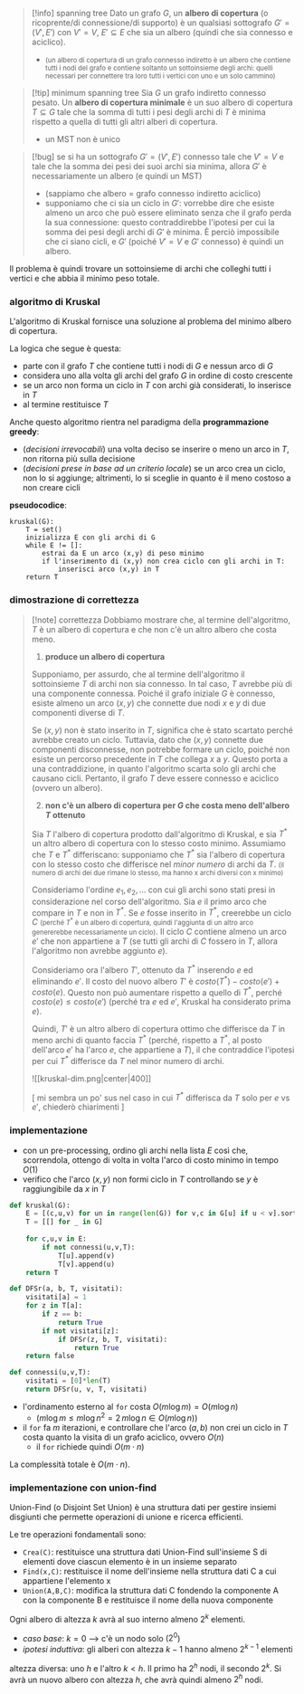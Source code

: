 >[!info] spanning tree
>Dato un grafo $G$, un **albero di copertura** (o ricoprente/di connessione/di supporto) è un qualsiasi sottografo $G'=(V',E')$ con $V'=V$, $E'\subseteq E$ che sia un albero (quindi che sia connesso e aciclico).
>- <small>(un albero di copertura  di un grafo connesso indiretto è un albero che contiene tutti i nodi del grafo e contiene soltanto un sottoinsieme degli archi: quelli necessari per connettere tra loro tutti i vertici con uno e un solo cammino)</small>

>[!tip] minimum spanning tree
>Sia $G$ un grafo indiretto connesso pesato. Un **albero di copertura minimale** è un suo albero di copertura $T\subseteq G$ tale che la somma di tutti i pesi degli archi di $T$ è minima rispetto a quella di tutti gli altri alberi di copertura.
> - un MST non è unico

>[!bug] se si ha un sottografo $G'=(V',E')$ connesso tale che $V'=V$ e tale che la somma dei pesi dei suoi archi sia minima, allora $G'$ è necessariamente un albero (e quindi un MST)
>- (sappiamo che albero = grafo connesso indiretto aciclico)
>- supponiamo che ci sia un ciclo in $G'$: vorrebbe dire che esiste almeno un arco che può essere eliminato senza che il grafo perda la sua connessione: questo contraddirebbe l'ipotesi per cui la somma dei pesi degli archi di $G'$ è minima. È perciò impossibile che ci siano cicli, e $G'$ (poiché $V'=V$ e $G'$ connesso) è quindi un albero.

Il problema è quindi trovare un sottoinsieme di archi che colleghi tutti i vertici e che abbia il minimo peso totale.
### algoritmo di Kruskal
L'algoritmo di Kruskal fornisce una soluzione al problema del minimo albero di copertura.

La logica che segue è questa:
- parte con il grafo $T$ che contiene tutti i nodi di $G$ e nessun arco di $G$
- considera uno alla volta gli archi del grafo $G$ in ordine di costo crescente
- se un arco non forma un ciclo in $T$ con archi già considerati, lo inserisce in $T$
- al termine restituisce $T$

Anche questo algoritmo rientra nel paradigma della **programmazione greedy**:
- (*decisioni irrevocabili*) una volta deciso se inserire o meno un arco in $T$, non ritorna più sulla decisione
- (*decisioni prese in base ad un criterio locale*) se un arco crea un ciclo, non lo si aggiunge; altrimenti, lo si sceglie in quanto è il meno costoso a non creare cicli 

**pseudocodice**:
```
kruskal(G):
	T = set()
	inizializza E con gli archi di G
	while E != []:
		estrai da E un arco (x,y) di peso minimo
		if l'inserimento di (x,y) non crea ciclo con gli archi in T:
			inserisci arco (x,y) in T
	return T
```

### dimostrazione di correttezza

>[!note] correttezza
>Dobbiamo mostrare che, al termine dell'algoritmo, $T$ è un albero di copertura e che non c'è un altro albero che costa meno.
>
>1) **produce un albero di copertura**
>
>Supponiamo, per assurdo, che al termine dell'algoritmo il sottoinsieme $T$ di archi non sia connesso. In tal caso, $T$ avrebbe più di una componente connessa. Poiché il grafo iniziale $G$ è connesso, esiste almeno un arco $(x,y)$ che connette due nodi $x$ e $y$ di due componenti diverse di $T$. 
>
>Se $(x,y)$ non è stato inserito in $T$, significa che è stato scartato perché avrebbe creato un ciclo. Tuttavia, dato che $(x,y)$ connette due componenti disconnesse, non potrebbe formare un ciclo, poiché non esiste un percorso precedente in $T$ che collega $x$ a $y$. Questo porta a una contraddizione, in quanto l'algoritmo scarta solo gli archi che causano cicli. Pertanto, il grafo $T$ deve essere connesso e aciclico (ovvero un albero).
>
>2) **non c'è un albero di copertura per $G$ che costa meno dell'albero $T$ ottenuto**
>
>Sia $T$ l'albero di copertura prodotto dall'algoritmo di Kruskal, e sia $T^*$ un altro albero di copertura con lo stesso costo minimo. Assumiamo che $T$ e $T^*$ differiscano: supponiamo che $T^*$ sia l'albero di copertura con lo stesso costo che differisce nel *minor numero* di archi da $T$. <small>(il numero di archi dei due rimane lo stesso, ma hanno x archi diversi con x minimo)</small> 
>
>Consideriamo l'ordine $e_{1},e_{2},\dots$ con cui gli archi sono stati presi in considerazione nel corso dell'algoritmo. Sia $e$ il primo arco che compare in $T$ e non in $T^*$. Se $e$ fosse inserito in $T^*$, creerebbe un ciclo $C$ <small>(perché $T^*$ è un albero di copertura, quindi l'aggiunta di un altro arco genererebbe necessariamente un ciclo)</small>. Il ciclo $C$ contiene almeno un arco $e'$ che non appartiene a $T$ (se tutti gli archi di $C$ fossero in $T$, allora l'algoritmo non avrebbe aggiunto $e$). 
>
>Consideriamo ora l'albero $T'$, ottenuto da $T^*$ inserendo $e$ ed eliminando $e'$. Il costo del nuovo albero $T'$ è $costo(T^*)-costo(e')+costo(e)$. Questo non può aumentare rispetto a quello di $T^*$, perché $costo(e)\leq costo(e')$ (perché tra $e$ ed $e'$, Kruskal ha considerato prima $e$).
>
>Quindi, $T'$ è un altro albero di copertura ottimo che differisce da $T$ in meno archi di quanto faccia $T^*$ (perché, rispetto a $T^*$, al posto dell'arco $e'$ ha l'arco $e$, che appartiene a $T$), il che contraddice l'ipotesi per cui $T^*$ differisce da $T$ nel minor numero di archi.
>
>![[kruskal-dim.png|center|400]]
>
>[ mi sembra un po' sus nel caso in cui $T^*$ differisca da $T$ solo per $e$ vs $e'$, chiederò chiarimenti ]

### implementazione
- con un pre-processing, ordino gli archi nella lista $E$ così che, scorrendola, ottengo di volta in volta l'arco di costo minimo in tempo $O(1)$
- verifico che l'arco $(x,y)$ non formi ciclo in $T$ controllando se $y$ è raggiungibile da $x$ in $T$

```python
def kruskal(G):
	E = [(c,u,v) for un in range(len(G)) for v,c in G[u] if u < v].sort()
	T = [[] for _ in G]
	
	for c,u,v in E:
		if not connessi(u,v,T):
			T[u].append(v)
			T[v].append(u)
	return T
```

```python
def DFSr(a, b, T, visitati):
	visitati[a] = 1
	for z in T[a]:
		if z == b:
			return True
		if not visitati[z]:
			if DFSr(z, b, T, visitati):
				return True
	return false

def connessi(u,v,T):
	visitati = [0]*len(T)
	return DFSr(u, v, T, visitati)
```

- l'ordinamento esterno al `for` costa $O(m \log m)=O(m\log n)$ 
	- ($m\log m\leq m\log n^2=2 \,m\log n\in O(m\log n)$)
- il `for` fa $m$ iterazioni, e controllare che l'arco $(a,b)$ non crei un ciclo in $T$ costa quanto la visita di un grafo aciclico, ovvero $O(n)$
	- il `for` richiede quindi $O(m\cdot n)$

La complessità totale è $O(m\cdot n)$.

### implementazione con union-find
Union-Find (o Disjoint Set Union) è una struttura dati per gestire insiemi disgiunti che permette operazioni di unione e ricerca efficienti.

Le tre operazioni fondamentali sono:
- `Crea(C)`: restituisce una struttura dati Union-Find sull'insieme S di elementi dove ciascun elemento è in un insieme separato
- `Find(x,C)`: restituisce il nome dell'insieme nella struttura dati C a cui appartiene l'elemento x
- `Union(A,B,C)`: modifica la struttura dati C fondendo la componente A con la componente B e restituisce il nome della nuova componente


Ogni albero di altezza $k$ avrà al suo interno almeno $2^k$ elementi.
- *caso base*: $k=0$ --> c'è un nodo solo ($2^0$)
- *ipotesi induttiva*: gli alberi con altezza $k-1$ hanno almeno $2^{k-1}$ elementi

altezza diversa: uno $h$ e l'altro $k<h$.
Il primo ha $2^h$ nodi, il secondo $2^k$.
Si avrà un nuovo albero con altezza $h$, che avrà quindi almeno $2^h$ nodi.

